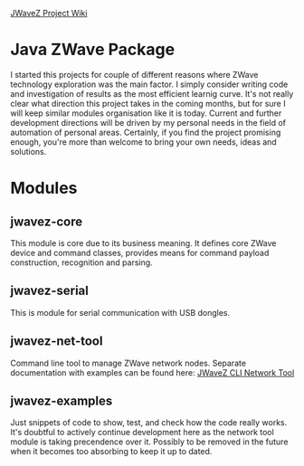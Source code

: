 [JWaveZ Project Wiki](https://github.com/rposcro/jwavez/wiki/JWaveZ-Home)

# Java ZWave Package
I started this projects for couple of different reasons where ZWave technology exploration was the main factor. I simply consider writing code and investigation of results as the most efficient learnig curve. It's not really clear what direction this project takes in the coming months, but for sure I will keep similar modules organisation like it is today.
Current and further development directions will be driven by my personal needs in the field of automation of personal areas. Certainly, if you find the project promising enough, you're more than welcome to bring your own needs, ideas and solutions.

# Modules
## jwavez-core
This module is core due to its business meaning. It defines core ZWave device and command classes, provides means for command payload construction, recognition and parsing.

## jwavez-serial
This is module for serial communication with USB dongles.

## jwavez-net-tool
Command line tool to manage ZWave network nodes. Separate documentation with examples can be found here: [JWaveZ CLI Network Tool](https://github.com/rposcro/jwavez/wiki/JWaveZ-CLI-Network-Tool)

## jwavez-examples
Just snippets of code to show, test, and check how the code really works. It's doubtful to actively continue development here as the network tool module is taking precendence over it. Possibly to be removed in the future when it becomes too absorbing to keep it up to dated.
